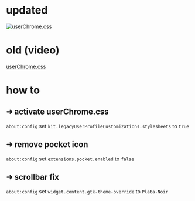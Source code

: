 # updated
![userChrome.css](https://i.imgur.com/7SyosIv.png)
# old (video)
[userChrome.css](https://i.imgur.com/2qM2LSQ.mp4)

# how to

## ➜ activate userChrome.css

`about:config`
set `kit.legacyUserProfileCustomizations.stylesheets` to `true`

## ➜ remove pocket icon

`about:config`
set `extensions.pocket.enabled` to `false`

## ➜ scrollbar fix
`about:config`
set `widget.content.gtk-theme-override` to `Plata-Noir`
